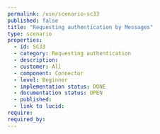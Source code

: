 ```yaml
---
permalink: /use/scenario-sc33
published: false
title: "Requesting authentication by Messages"
type: scenario
properties:
  - id: SC33
  - category: Requesting authentication
  - description: 
  - customer: All
  - component: Connector
  - level: Beginner
  - implementation status: DONE
  - documentation status: OPEN
  - published: 
  - link to lucid: 
require:
required_by:
---
```

